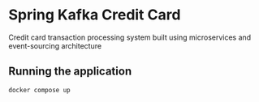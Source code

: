 # Spring Kafka Credit Card
Credit card transaction processing system built using microservices and event-sourcing architecture

## Running the application
```bash
docker compose up
```